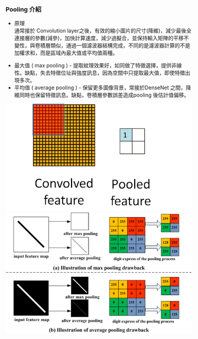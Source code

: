### Pooling 介紹
- 原理<BR>
通常接於 Convolution layer之後，有效的縮小圖片的尺寸(降維)，減少最後全連接層的參數(減參)，加快計算速度，減少過擬合，並保持輸入矩陣的平移不變性，與卷積層類似，通過一個濾波器結構完成，不同的是濾波器計算的不是加權求和，而是區域內最大值或平均值兩種。

* 最大值 ( max pooling ) - 提取紋理效果好，如同做了特徵選擇，提供非線性。缺點，失去特徵位址與強度訊息，因為空間中只提取最大值，即使特徵出現多次。
* 平均值 ( average pooling ) - 保留更多圖像背景，常接於DenseNet 之間，降維同時也保留特徵訊息。缺點，卷積層參數誤差造成pooling 後估計值偏移。

![avatar](./img/pooling1.gif)
![avatar](./img/pooling2.png)